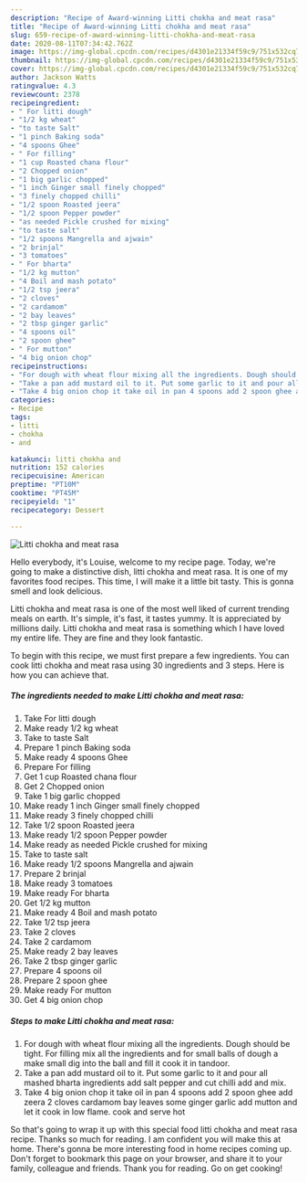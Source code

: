 ```yaml
---
description: "Recipe of Award-winning Litti chokha and meat rasa"
title: "Recipe of Award-winning Litti chokha and meat rasa"
slug: 659-recipe-of-award-winning-litti-chokha-and-meat-rasa
date: 2020-08-11T07:34:42.762Z
image: https://img-global.cpcdn.com/recipes/d4301e21334f59c9/751x532cq70/litti-chokha-and-meat-rasa-recipe-main-photo.jpg
thumbnail: https://img-global.cpcdn.com/recipes/d4301e21334f59c9/751x532cq70/litti-chokha-and-meat-rasa-recipe-main-photo.jpg
cover: https://img-global.cpcdn.com/recipes/d4301e21334f59c9/751x532cq70/litti-chokha-and-meat-rasa-recipe-main-photo.jpg
author: Jackson Watts
ratingvalue: 4.3
reviewcount: 2378
recipeingredient:
- " For litti dough"
- "1/2 kg wheat"
- "to taste Salt"
- "1 pinch Baking soda"
- "4 spoons Ghee"
- " For filling"
- "1 cup Roasted chana flour"
- "2 Chopped onion"
- "1 big garlic chopped"
- "1 inch Ginger small finely chopped"
- "3 finely chopped chilli"
- "1/2 spoon Roasted jeera"
- "1/2 spoon Pepper powder"
- "as needed Pickle crushed for mixing"
- "to taste salt"
- "1/2 spoons Mangrella and ajwain"
- "2 brinjal"
- "3 tomatoes"
- " For bharta"
- "1/2 kg mutton"
- "4 Boil and mash potato"
- "1/2 tsp jeera"
- "2 cloves"
- "2 cardamom"
- "2 bay leaves"
- "2 tbsp ginger garlic"
- "4 spoons oil"
- "2 spoon ghee"
- " For mutton"
- "4 big onion chop"
recipeinstructions:
- "For dough with wheat flour mixing all the ingredients. Dough should be tight. For filling mix all the ingredients and for small balls of dough a make small dig into the ball and fill it cook it in tandoor."
- "Take a pan add mustard oil to it. Put some garlic to it and pour all mashed bharta ingredients add salt pepper and cut chilli add and mix."
- "Take 4 big onion chop it take oil in pan 4 spoons add 2 spoon ghee add zeera 2 cloves cardamom bay leaves some ginger garlic add mutton and let it cook in low flame. cook and serve hot"
categories:
- Recipe
tags:
- litti
- chokha
- and

katakunci: litti chokha and 
nutrition: 152 calories
recipecuisine: American
preptime: "PT10M"
cooktime: "PT45M"
recipeyield: "1"
recipecategory: Dessert

---
```



![Litti chokha and meat rasa](https://img-global.cpcdn.com/recipes/d4301e21334f59c9/751x532cq70/litti-chokha-and-meat-rasa-recipe-main-photo.jpg)

Hello everybody, it's Louise, welcome to my recipe page. Today, we're going to make a distinctive dish, litti chokha and meat rasa. It is one of my favorites food recipes. This time, I will make it a little bit tasty. This is gonna smell and look delicious.

Litti chokha and meat rasa is one of the most well liked of current trending meals on earth. It's simple, it's fast, it tastes yummy. It is appreciated by millions daily. Litti chokha and meat rasa is something which I have loved my entire life. They are fine and they look fantastic.




To begin with this recipe, we must first prepare a few ingredients. You can cook litti chokha and meat rasa using 30 ingredients and 3 steps. Here is how you can achieve that.

<!--inarticleads1-->

##### The ingredients needed to make Litti chokha and meat rasa:

1. Take  For litti dough
1. Make ready 1/2 kg wheat
1. Take to taste Salt
1. Prepare 1 pinch Baking soda
1. Make ready 4 spoons Ghee
1. Prepare  For filling
1. Get 1 cup Roasted chana flour
1. Get 2 Chopped onion
1. Take 1 big garlic chopped
1. Make ready 1 inch Ginger small finely chopped
1. Make ready 3 finely chopped chilli
1. Take 1/2 spoon Roasted jeera
1. Make ready 1/2 spoon Pepper powder
1. Make ready as needed Pickle crushed for mixing
1. Take to taste salt
1. Make ready 1/2 spoons Mangrella and ajwain
1. Prepare 2 brinjal
1. Make ready 3 tomatoes
1. Make ready  For bharta
1. Get 1/2 kg mutton
1. Make ready 4 Boil and mash potato
1. Take 1/2 tsp jeera
1. Take 2 cloves
1. Take 2 cardamom
1. Make ready 2 bay leaves
1. Take 2 tbsp ginger garlic
1. Prepare 4 spoons oil
1. Prepare 2 spoon ghee
1. Make ready  For mutton
1. Get 4 big onion chop




<!--inarticleads2-->

##### Steps to make Litti chokha and meat rasa:

1. For dough with wheat flour mixing all the ingredients. Dough should be tight. For filling mix all the ingredients and for small balls of dough a make small dig into the ball and fill it cook it in tandoor.
1. Take a pan add mustard oil to it. Put some garlic to it and pour all mashed bharta ingredients add salt pepper and cut chilli add and mix.
1. Take 4 big onion chop it take oil in pan 4 spoons add 2 spoon ghee add zeera 2 cloves cardamom bay leaves some ginger garlic add mutton and let it cook in low flame. cook and serve hot




So that's going to wrap it up with this special food litti chokha and meat rasa recipe. Thanks so much for reading. I am confident you will make this at home. There's gonna be more interesting food in home recipes coming up. Don't forget to bookmark this page on your browser, and share it to your family, colleague and friends. Thank you for reading. Go on get cooking!
